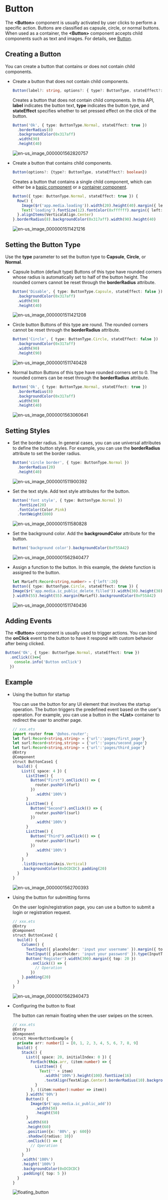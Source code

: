 # Button


The **\<Button>** component is usually activated by user clicks to perform a specific action. Buttons are classified as capsule, circle, or normal buttons. When used as a container, the **\<Button>** component accepts child components such as text and images. For details, see [Button](../reference/arkui-ts/ts-basic-components-button.md).


## Creating a Button

You can create a button that contains or does not contain child components.


- Create a button that does not contain child components.

  ```ts
  Button(label?: string, options?: { type?: ButtonType, stateEffect?: boolean })
  ```

  Creates a button that does not contain child components. In this API, **label** indicates the button text, **type** indicates the button type, and **stateEffect** specifies whether to set pressed effect on the click of the button.

  ```ts
  Button('Ok', { type: ButtonType.Normal, stateEffect: true }) 
    .borderRadius(8) 
    .backgroundColor(0x317aff) 
    .width(90)
    .height(40)
  ```

  ![en-us_image_0000001562820757](figures/en-us_image_0000001562820757.png)


- Create a button that contains child components.

  ```ts
  Button(options?: {type?: ButtonType, stateEffect?: boolean})
  ```

  Creates a button that contains a single child component, which can either be a [basic component](../reference/arkui-ts/ts-basic-components-blank.md) or a [container component](../reference/arkui-ts/ts-container-ability-component.md).

  ```ts
  Button({ type: ButtonType.Normal, stateEffect: true }) {
    Row() {
      Image($r('app.media.loading')).width(20).height(40).margin({ left: 12 })
      Text('loading').fontSize(12).fontColor(0xffffff).margin({ left: 5, right: 12 })
    }.alignItems(VerticalAlign.Center)
  }.borderRadius(8).backgroundColor(0x317aff).width(90).height(40)
  ```

  ![en-us_image_0000001511421216](figures/en-us_image_0000001511421216.png)


## Setting the Button Type

Use the **type** parameter to set the button type to **Capsule**, **Circle**, or **Normal**.


- Capsule button (default type)
  Buttons of this type have rounded corners whose radius is automatically set to half of the button height. The rounded corners cannot be reset through the **borderRadius** attribute.

  ```ts
  Button('Disable', { type: ButtonType.Capsule, stateEffect: false }) 
    .backgroundColor(0x317aff) 
    .width(90)
    .height(40)
  ```

  ![en-us_image_0000001511421208](figures/en-us_image_0000001511421208.png)


- Circle button
  Buttons of this type are round. The rounded corners cannot be reset through the **borderRadius** attribute.

  ```ts
  Button('Circle', { type: ButtonType.Circle, stateEffect: false }) 
    .backgroundColor(0x317aff) 
    .width(90) 
    .height(90)
  ```

  ![en-us_image_0000001511740428](figures/en-us_image_0000001511740428.png)

- Normal button
  Buttons of this type have rounded corners set to 0. The rounded corners can be reset through the **borderRadius** attribute.

  ```ts
  Button('Ok', { type: ButtonType.Normal, stateEffect: true }) 
    .borderRadius(8) 
    .backgroundColor(0x317aff) 
    .width(90)
    .height(40)
  ```

  ![en-us_image_0000001563060641](figures/en-us_image_0000001563060641.png)


## Setting Styles

- Set the border radius.
  In general cases, you can use universal attributes to define the button styles. For example, you can use the **borderRadius** attribute to set the border radius.

  ```ts
  Button('circle border', { type: ButtonType.Normal }) 
    .borderRadius(20)
    .height(40)
  ```

  ![en-us_image_0000001511900392](figures/en-us_image_0000001511900392.png)


- Set the text style.
  Add text style attributes for the button.

  ```ts
  Button('font style', { type: ButtonType.Normal }) 
    .fontSize(20) 
    .fontColor(Color.Pink) 
    .fontWeight(800)
  ```

  ![en-us_image_0000001511580828](figures/en-us_image_0000001511580828.png)


- Set the background color.
  Add the **backgroundColor** attribute for the button.

  ```ts
  Button('background color').backgroundColor(0xF55A42)
  ```

  ![en-us_image_0000001562940477](figures/en-us_image_0000001562940477.png)


- Assign a function to the button.
  In this example, the delete function is assigned to the button.

  ```ts
  let MarLeft:Record<string,number> = {'left':20}
  Button({ type: ButtonType.Circle, stateEffect: true }) {
  Image($r('app.media.ic_public_delete_filled')).width(30).height(30) 
  }.width(55).height(55).margin(MarLeft).backgroundColor(0xF55A42)
  ```

  ![en-us_image_0000001511740436](figures/en-us_image_0000001511740436.png)


## Adding Events

The **\<Button>** component is usually used to trigger actions. You can bind the **onClick** event to the button to have it respond with custom behavior after being clicked.

```ts
Button('Ok', { type: ButtonType.Normal, stateEffect: true }) 
  .onClick(()=>{ 
    console.info('Button onClick') 
  })
```


## Example

- Using the button for startup

  You can use the button for any UI element that involves the startup operation. The button triggers the predefined event based on the user's operation. For example, you can use a button in the **\<List>** container to redirect the user to another page.

  ```ts
  // xxx.ets
  import router from '@ohos.router';
  let furl:Record<string,string> = {'url':'pages/first_page'}
  let surl:Record<string,string> = {'url':'pages/second_page'}
  let turl:Record<string,string> = {'url':'pages/third_page'}
  @Entry
  @Component
  struct ButtonCase1 {
    build() {
      List({ space: 4 }) {
        ListItem() {
          Button("First").onClick(() => {
            router.pushUrl(furl)
          })
            .width('100%')
        }
        ListItem() {
          Button("Second").onClick(() => {
            router.pushUrl(surl)
          })
            .width('100%')
        }
        ListItem() {
          Button("Third").onClick(() => {
            router.pushUrl(turl)
          })
            .width('100%')
        }
      }
      .listDirection(Axis.Vertical)
      .backgroundColor(0xDCDCDC).padding(20)
    }
  }
  ```

  ![en-us_image_0000001562700393](figures/en-us_image_0000001562700393.png)


- Using the button for submitting forms

  On the user login/registration page, you can use a button to submit a login or registration request.

  ```ts
  // xxx.ets
  @Entry
  @Component
  struct ButtonCase2 {
    build() {
      Column() {
        TextInput({ placeholder: 'input your username' }).margin({ top: 20 })
        TextInput({ placeholder: 'input your password' }).type(InputType.Password).margin({ top: 20 })
        Button('Register').width(300).margin({ top: 20 })
          .onClick(() => {
            // Operation
          })
      }.padding(20)
    }
  }
  ```

  ![en-us_image_0000001562940473](figures/en-us_image_0000001562940473.png)

- Configuring the button to float

  The button can remain floating when the user swipes on the screen.

  ```ts
  // xxx.ets
  @Entry
  @Component
  struct HoverButtonExample {
    private arr: number[] = [0, 1, 2, 3, 4, 5, 6, 7, 8, 9]
    build() {
      Stack() {
        List({ space: 20, initialIndex: 0 }) {
          ForEach(this.arr, (item:number) => {
            ListItem() {
              Text('' + item)
                .width('100%').height(100).fontSize(16)
                .textAlign(TextAlign.Center).borderRadius(10).backgroundColor(0xFFFFFF)
            }
          }, ((item:number):number => item))
        }.width('90%')
        Button() {
          Image($r('app.media.ic_public_add'))
            .width(50)
            .height(50)
        }
        .width(60)
        .height(60)
        .position({x: '80%', y: 600})
        .shadow({radius: 10})
        .onClick(() => {
          // Operation
        })
      }
      .width('100%')
      .height('100%')
      .backgroundColor(0xDCDCDC)
      .padding({ top: 5 })
    }
  }
  ```

  ![floating_button](figures/floating_button.gif)
